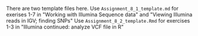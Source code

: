 There are two template files here.  Use `Assignment_8_1_template.md` for exerises 1-7 in "Working with Illumina Sequence data" and "Viewing Illumina reads in IGV; finding SNPs"  Use `Assignment_8_2_template.Rmd` for exercises 1-3 in "Illumina continued: analyze VCF file in R"
